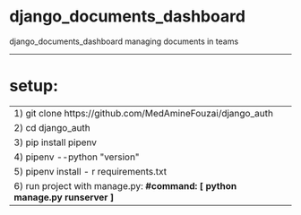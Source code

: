 # django_documents_dashboard
django_documents_dashboard managing documents in teams

------------------------------------

# setup:

<table>
<tr>
<td> 1)  git clone https://github.com/MedAmineFouzai/django_auth</td>
</tr>
<tr>
<td> 2) cd django_auth</td>
</tr>
<tr>
<td> 3) pip install pipenv</td>
</tr>
</tr>
<td> 4) pipenv --python "version"</td>
</tr>
<tr>
<td> 5) pipenv install - r requirements.txt</td>
</tr>
<tr>
  <td>
    6) run project with manage.py: <b>#command: [ python manage.py runserver ] </b>  </td>
 </tr>
</table>
